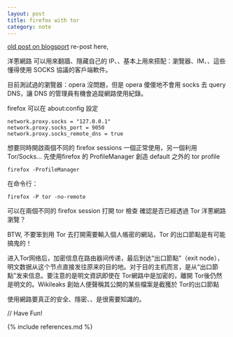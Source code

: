```yaml
---
layout: post
title: firefox with tor
category: note
---
```


[old post on blogsport](http://wkliang.blogspot.tw/2012/06/firefox-with-tor-socks.html) re-post here,

洋蔥網路 可以用來翻牆、隱藏自己的 IP、、基本上用來搭配：瀏覽器、IM、、這些懂得使用 SOCKS 協議的客戶端軟件。

目前測試過的瀏覽器：opera 沒問題，但是 opera 傻傻地不會用 socks 去 query DNS，讓 DNS 的管理員有機會追蹤網路使用紀錄。

firefox 可以在 about:config 設定

	network.proxy.socks = "127.0.0.1"  
	network.proxy.socks_port = 9050  
	network.proxy.socks_remote_dns = true  


想要同時開啟兩個不同的 firefox sessions 一個正常使用，另一個利用 Tor/Socks... 先使用firefox 的 ProfileManager 創造 default 之外的 tor profile

	firefox -ProfileManager


在命令行：

	firefox -P tor -no-remote


可以在兩個不同的 firefox session 打開 tor 檢查 確認是否已經透過 Tor 洋蔥網路瀏覽？

BTW, 不要笨到用 Tor 去打開需要輸入個人帳密的網站，Tor 的出口節點是有可能搞鬼的！

进入Tor网络后，加密信息在路由器间传递，最后到达“出口節點”（exit node），明文数据从这个节点直接发往原来的目的地。对于目的主机而言，是从“出口節點”发来信息。要注意的是明文資訊即使在 Tor網路中是加密的，離開 Tor後仍然是明文的。Wikileaks 創始人便聲稱其公開的某些檔案是截獲於 Tor的出口節點

使用網路要真正的安全、隱密、、是很需要知識的。 

// Have Fun!

{% include references.md %}
